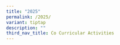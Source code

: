 ```yaml
---
title: "2025"
permalink: /2025/
variant: tiptap
description: ""
third_nav_title: Co Curricular Activities
---
```

